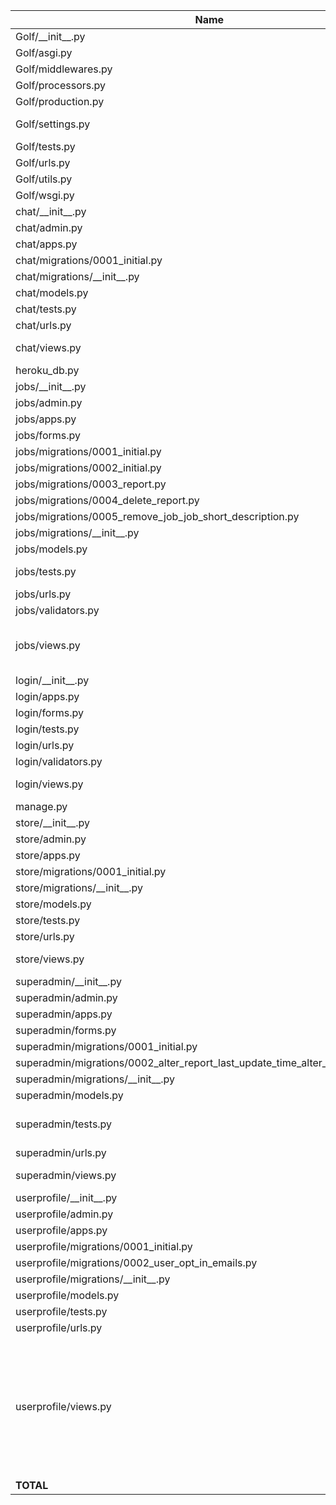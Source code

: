 | Name                                                                                    |    Stmts |     Miss |   Cover |   Missing |
|---------------------------------------------------------------------------------------- | -------: | -------: | ------: | --------: |
| Golf/\_\_init\_\_.py                                                                    |        0 |        0 |    100% |           |
| Golf/asgi.py                                                                            |        4 |        4 |      0% |     10-15 |
| Golf/middlewares.py                                                                     |       15 |        1 |     93% |        26 |
| Golf/processors.py                                                                      |        7 |        2 |     71% |     12-14 |
| Golf/production.py                                                                      |        6 |        6 |      0% |      1-12 |
| Golf/settings.py                                                                        |       35 |        2 |     94% |   163-164 |
| Golf/tests.py                                                                           |       33 |        0 |    100% |           |
| Golf/urls.py                                                                            |        3 |        0 |    100% |           |
| Golf/utils.py                                                                           |       13 |        0 |    100% |           |
| Golf/wsgi.py                                                                            |        4 |        4 |      0% |     10-15 |
| chat/\_\_init\_\_.py                                                                    |        0 |        0 |    100% |           |
| chat/admin.py                                                                           |        3 |        0 |    100% |           |
| chat/apps.py                                                                            |        4 |        0 |    100% |           |
| chat/migrations/0001\_initial.py                                                        |        8 |        0 |    100% |           |
| chat/migrations/\_\_init\_\_.py                                                         |        0 |        0 |    100% |           |
| chat/models.py                                                                          |       11 |        0 |    100% |           |
| chat/tests.py                                                                           |      106 |        0 |    100% |           |
| chat/urls.py                                                                            |        3 |        0 |    100% |           |
| chat/views.py                                                                           |       57 |        8 |     86% | 29-37, 83 |
| heroku\_db.py                                                                           |       10 |        6 |     40% |      9-24 |
| jobs/\_\_init\_\_.py                                                                    |        0 |        0 |    100% |           |
| jobs/admin.py                                                                           |        5 |        0 |    100% |           |
| jobs/apps.py                                                                            |        4 |        0 |    100% |           |
| jobs/forms.py                                                                           |       19 |        0 |    100% |           |
| jobs/migrations/0001\_initial.py                                                        |        7 |        0 |    100% |           |
| jobs/migrations/0002\_initial.py                                                        |        7 |        0 |    100% |           |
| jobs/migrations/0003\_report.py                                                         |        4 |        0 |    100% |           |
| jobs/migrations/0004\_delete\_report.py                                                 |        4 |        0 |    100% |           |
| jobs/migrations/0005\_remove\_job\_job\_short\_description.py                           |        4 |        0 |    100% |           |
| jobs/migrations/\_\_init\_\_.py                                                         |        0 |        0 |    100% |           |
| jobs/models.py                                                                          |       40 |        0 |    100% |           |
| jobs/tests.py                                                                           |      423 |        2 |     99% |  474, 499 |
| jobs/urls.py                                                                            |        3 |        0 |    100% |           |
| jobs/validators.py                                                                      |       11 |        0 |    100% |           |
| jobs/views.py                                                                           |       90 |       11 |     88% |21-22, 65, 178-195 |
| login/\_\_init\_\_.py                                                                   |        0 |        0 |    100% |           |
| login/apps.py                                                                           |        4 |        0 |    100% |           |
| login/forms.py                                                                          |       18 |        0 |    100% |           |
| login/tests.py                                                                          |      178 |        0 |    100% |           |
| login/urls.py                                                                           |        5 |        0 |    100% |           |
| login/validators.py                                                                     |       11 |        0 |    100% |           |
| login/views.py                                                                          |       45 |       11 |     76% |77, 83-101 |
| manage.py                                                                               |       12 |        2 |     83% |     12-13 |
| store/\_\_init\_\_.py                                                                   |        0 |        0 |    100% |           |
| store/admin.py                                                                          |        4 |        0 |    100% |           |
| store/apps.py                                                                           |        4 |        0 |    100% |           |
| store/migrations/0001\_initial.py                                                       |        8 |        0 |    100% |           |
| store/migrations/\_\_init\_\_.py                                                        |        0 |        0 |    100% |           |
| store/models.py                                                                         |       17 |        0 |    100% |           |
| store/tests.py                                                                          |       19 |        0 |    100% |           |
| store/urls.py                                                                           |        3 |        0 |    100% |           |
| store/views.py                                                                          |       42 |       26 |     38% | 19, 34-82 |
| superadmin/\_\_init\_\_.py                                                              |        0 |        0 |    100% |           |
| superadmin/admin.py                                                                     |        3 |        0 |    100% |           |
| superadmin/apps.py                                                                      |        4 |        0 |    100% |           |
| superadmin/forms.py                                                                     |       10 |        0 |    100% |           |
| superadmin/migrations/0001\_initial.py                                                  |        8 |        0 |    100% |           |
| superadmin/migrations/0002\_alter\_report\_last\_update\_time\_alter\_report\_status.py |        4 |        0 |    100% |           |
| superadmin/migrations/\_\_init\_\_.py                                                   |        0 |        0 |    100% |           |
| superadmin/models.py                                                                    |       25 |        0 |    100% |           |
| superadmin/tests.py                                                                     |       14 |        5 |     64% |15-16, 20, 24, 28 |
| superadmin/urls.py                                                                      |        3 |        0 |    100% |           |
| superadmin/views.py                                                                     |       19 |        7 |     63% |  8, 25-32 |
| userprofile/\_\_init\_\_.py                                                             |        0 |        0 |    100% |           |
| userprofile/admin.py                                                                    |        8 |        0 |    100% |           |
| userprofile/apps.py                                                                     |        4 |        0 |    100% |           |
| userprofile/migrations/0001\_initial.py                                                 |        8 |        0 |    100% |           |
| userprofile/migrations/0002\_user\_opt\_in\_emails.py                                   |        4 |        0 |    100% |           |
| userprofile/migrations/\_\_init\_\_.py                                                  |        0 |        0 |    100% |           |
| userprofile/models.py                                                                   |        8 |        0 |    100% |           |
| userprofile/tests.py                                                                    |      251 |        0 |    100% |           |
| userprofile/urls.py                                                                     |        3 |        0 |    100% |           |
| userprofile/views.py                                                                    |      149 |       22 |     85% |58, 68, 80, 93-94, 111, 164, 173-191, 213-214, 283-297 |
|                                                                               **TOTAL** | **1838** |  **119** | **94%** |           |
